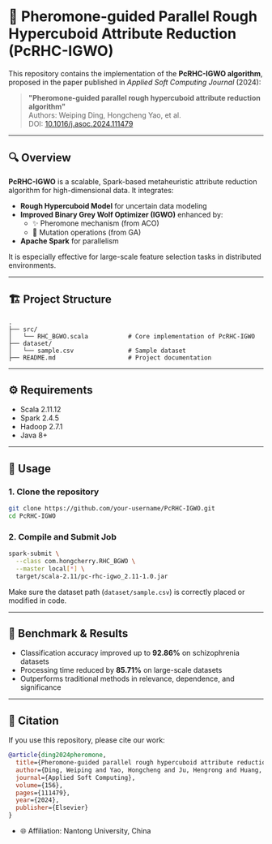 # 🧬 Pheromone-guided Parallel Rough Hypercuboid Attribute Reduction (PcRHC-IGWO)

This repository contains the implementation of the **PcRHC-IGWO algorithm**, proposed in the paper published in *Applied Soft Computing Journal* (2024):

> **"Pheromone-guided parallel rough hypercuboid attribute reduction algorithm"**  
> Authors: Weiping Ding, Hongcheng Yao, et al.  
> DOI: [10.1016/j.asoc.2024.111479](https://doi.org/10.1016/j.asoc.2024.111479)

---

## 🔍 Overview

**PcRHC-IGWO** is a scalable, Spark-based metaheuristic attribute reduction algorithm for high-dimensional data. It integrates:

- **Rough Hypercuboid Model** for uncertain data modeling  
- **Improved Binary Grey Wolf Optimizer (IGWO)** enhanced by:  
  - ✨ Pheromone mechanism (from ACO)  
  - 🔀 Mutation operations (from GA)  
- **Apache Spark** for parallelism

It is especially effective for large-scale feature selection tasks in distributed environments.

---

## 🏗️ Project Structure

```
.
├── src/
│   └── RHC_BGWO.scala           # Core implementation of PcRHC-IGWO
├── dataset/
│   └── sample.csv               # Sample dataset
├── README.md                    # Project documentation
```

---

## ⚙️ Requirements

- Scala 2.11.12  
- Spark 2.4.5  
- Hadoop 2.7.1  
- Java 8+

---

## 🚀 Usage

### 1. Clone the repository

```bash
git clone https://github.com/your-username/PcRHC-IGWO.git
cd PcRHC-IGWO
```

### 2. Compile and Submit Job

```bash
spark-submit \
  --class com.hongcherry.RHC_BGWO \
  --master local[*] \
  target/scala-2.11/pc-rhc-igwo_2.11-1.0.jar
```

Make sure the dataset path (`dataset/sample.csv`) is correctly placed or modified in code.

---

## 🧪 Benchmark & Results

- Classification accuracy improved up to **92.86%** on schizophrenia datasets  
- Processing time reduced by **85.71%** on large-scale datasets  
- Outperforms traditional methods in relevance, dependence, and significance  

---

## 📄 Citation

If you use this repository, please cite our work:

```bibtex
@article{ding2024pheromone,
  title={Pheromone-guided parallel rough hypercuboid attribute reduction algorithm},
  author={Ding, Weiping and Yao, Hongcheng and Ju, Hengrong and Huang, Jiashuang and Jiang, Shu and Chen, Yuepeng},
  journal={Applied Soft Computing},
  volume={156},
  pages={111479},
  year={2024},
  publisher={Elsevier}
}
```


- 🌐 Affiliation: Nantong University, China

